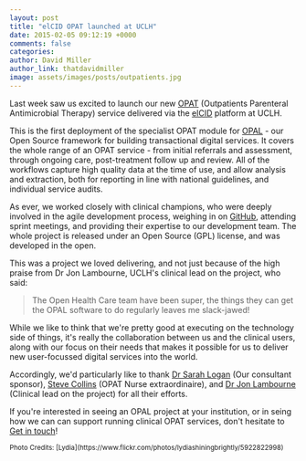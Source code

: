 ```yaml
---
layout: post
title: "elCID OPAT launched at UCLH"
date: 2015-02-05 09:12:19 +0000
comments: false
categories: 
author: David Miller
author_link: thatdavidmiller
image: assets/images/posts/outpatients.jpg
---
```

Last week saw us excited to launch our new [OPAT](http://e-opat.com/) (Outpatients 
Parenteral Antimicrobial Therapy) service delivered via the [elCID](http://elcid.openhealthcare.org.uk) 
platform at UCLH. 

This is the first deployment of the specialist OPAT module for [OPAL](http://opal.openhealthcare.org.uk) - 
our Open Source framework for building transactional digital services. It covers the whole range of an 
OPAT service - from initial referrals and assessment, through ongoing care, post-treatment follow up and 
review. All of the workflows capture high quality data at the time of use, and allow analysis and extraction, 
both for reporting in line with national guidelines, and individual service audits.

As ever, we worked closely with clinical champions, who were deeply involved in the agile development process,
weighing in on [GitHub](https://github.com/openhealthcare/elcid/issues), attending sprint meetings, and 
providing their expertise to our development team. The whole project is released under an Open Source (GPL) 
license, and was developed in the open.


This was a project we loved delivering, and not just because of the high praise from Dr Jon Lambourne, UCLH's 
clinical lead on the project, who said: 

<blockquote class="custom-quote"><p><i class="fa fa-quote-left"></i>
The Open Health Care team have been super, the things they can get the OPAL software to do regularly leaves me slack-jawed!
</p></blockquote>

While we like to think that we're pretty good at executing on the technology side of things, it's really the collaboration 
between us and the clinical users, along with our focus on their needs that makes it possible for us to deliver 
new user-focussed digital services into the world.

Accordingly, we'd particularly like to thank 
[Dr Sarah Logan](https://www.uclh.nhs.uk/OurServices/Consultants/Pages/DrSarahLogan.aspx) (Our consultant sponsor), 
[Steve Collins](https://github.com/7575colli) (OPAT Nurse extraordinaire), and 
[Dr Jon Lambourne](https://github.com/jonnylambourne) (Clinical lead on the project) for all their efforts. 

If you're interested in seeing an OPAL project at your institution, or in seing how we can can 
support running clinical OPAT services, don't hesitate to [Get in touch](/contact.html)!

<small>
Photo Credits: [Lydia](https://www.flickr.com/photos/lydiashiningbrightly/5922822998)
</small>
